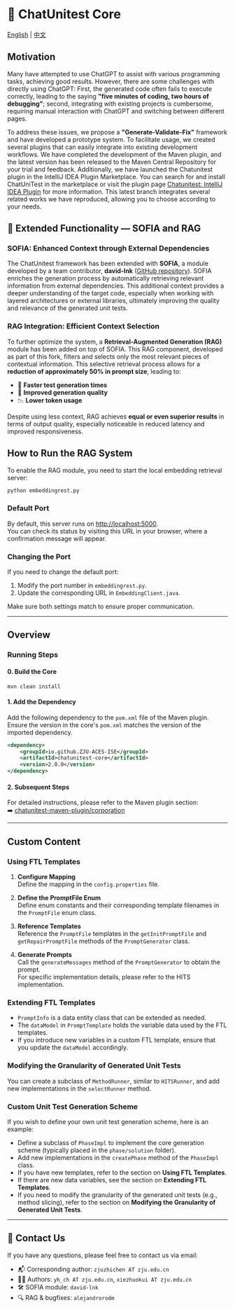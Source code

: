 # :mega: ChatUnitest Core

[English](./README.md) | [中文](./Readme_zh.md)

## Motivation
Many have attempted to use ChatGPT to assist with various programming tasks, achieving good results. However, there are some challenges with directly using ChatGPT: First, the generated code often fails to execute correctly, leading to the saying **"five minutes of coding, two hours of debugging"**; second, integrating with existing projects is cumbersome, requiring manual interaction with ChatGPT and switching between different pages.

To address these issues, we propose a **"Generate-Validate-Fix"** framework and have developed a prototype system. To facilitate usage, we created several plugins that can easily integrate into existing development workflows. We have completed the development of the Maven plugin, and the latest version has been released to the Maven Central Repository for your trial and feedback. Additionally, we have launched the Chatunitest plugin in the IntelliJ IDEA Plugin Marketplace. You can search for and install ChatUniTest in the marketplace or visit the plugin page [Chatunitest: IntelliJ IDEA Plugin](https://plugins.jetbrains.com/plugin/22522-chatunitest) for more information. This latest branch integrates several related works we have reproduced, allowing you to choose according to your needs.

## :rocket: Extended Functionality — SOFIA and RAG

### SOFIA: Enhanced Context through External Dependencies
The ChatUnitest framework has been extended with **SOFIA**, a module developed by a team contributor, **david-lnk** ([GitHub repository](https://github.com/davidlnk/chatunitest-core-sofia)). SOFIA enriches the generation process by automatically retrieving relevant information from external dependencies. This additional context provides a deeper understanding of the target code, especially when working with layered architectures or external libraries, ultimately improving the quality and relevance of the generated unit tests.

### RAG Integration: Efficient Context Selection
To further optimize the system, a **Retrieval-Augmented Generation (RAG)** module has been added on top of SOFIA. This RAG component, developed as part of this fork, filters and selects only the most relevant pieces of contextual information. This selective retrieval process allows for a **reduction of approximately 50% in prompt size**, leading to:

- 🔄 **Faster test generation times**
- 🧠 **Improved generation quality**
- 📉 **Lower token usage**

Despite using less context, RAG achieves **equal or even superior results** in terms of output quality, especially noticeable in reduced latency and improved responsiveness.

## How to Run the RAG System

To enable the RAG module, you need to start the local embedding retrieval server:

```bash
python embeddingrest.py
```

### Default Port

By default, this server runs on [http://localhost:5000](http://localhost:5000).  
You can check its status by visiting this URL in your browser, where a confirmation message will appear.

### Changing the Port

If you need to change the default port:

1. Modify the port number in `embeddingrest.py`.
2. Update the corresponding URL in `EmbeddingClient.java`.

Make sure both settings match to ensure proper communication.

---

## Overview

### Running Steps

#### 0. Build the Core

```shell
mvn clean install
```

#### 1. Add the Dependency

Add the following dependency to the `pom.xml` file of the Maven plugin.  
Ensure the version in the core's `pom.xml` matches the version of the imported dependency.

```xml
<dependency>
    <groupId>io.github.ZJU-ACES-ISE</groupId>
    <artifactId>chatunitest-core</artifactId>
    <version>2.0.0</version>
</dependency>
```

#### 2. Subsequent Steps

For detailed instructions, please refer to the Maven plugin section:  
➡️ [chatunitest-maven-plugin/corporation](https://github.com/ZJU-ACES-ISE/chatunitest-maven-plugin/)

---

## Custom Content

### Using FTL Templates

1. **Configure Mapping**  
   Define the mapping in the `config.properties` file.

2. **Define the PromptFile Enum**  
   Define enum constants and their corresponding template filenames in the `PromptFile` enum class.

3. **Reference Templates**  
   Reference the `PromptFile` templates in the `getInitPromptFile` and `getRepairPromptFile` methods of the `PromptGenerator` class.

4. **Generate Prompts**  
   Call the `generateMessages` method of the `PromptGenerator` to obtain the prompt.  
   For specific implementation details, please refer to the HITS implementation.

### Extending FTL Templates

- `PromptInfo` is a data entity class that can be extended as needed.
- The `dataModel` in `PromptTemplate` holds the variable data used by the FTL templates.
- If you introduce new variables in a custom FTL template, ensure that you update the `dataModel` accordingly.

### Modifying the Granularity of Generated Unit Tests

You can create a subclass of `MethodRunner`, similar to `HITSRunner`, and add new implementations in the `selectRunner` method.

### Custom Unit Test Generation Scheme

If you wish to define your own unit test generation scheme, here is an example:

- Define a subclass of `PhaseImpl` to implement the core generation scheme (typically placed in the `phase/solution` folder).
- Add new implementations in the `createPhase` method of the `PhaseImpl` class.
- If you have new templates, refer to the section on **Using FTL Templates**.
- If there are new data variables, see the section on **Extending FTL Templates**.
- If you need to modify the granularity of the generated unit tests (e.g., method slicing), refer to the section on **Modifying the Granularity of Generated Unit Tests**.

---

## :email: Contact Us

If you have any questions, please feel free to contact us via email:

- 📬 Corresponding author: `zjuzhichen AT zju.edu.cn`
- 👨‍💻 Authors: `yh_ch AT zju.edu.cn`, `xiezhuokui AT zju.edu.cn`
- 🛠️ SOFIA module: `david-lnk`
- 🔍 RAG & bugfixes: `alejandrorodm`

